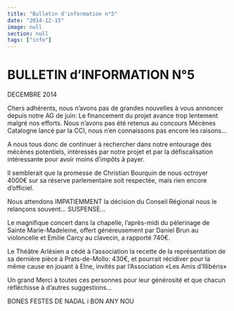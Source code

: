 ```yaml
---
title: "Bulletin d'information n°5"
date: "2014-12-15"
image: null
section: null
tags: ["info"]
---
```


# BULLETIN d’INFORMATION N°5

DECEMBRE 2014

Chers adhérents, nous n’avons pas de grandes nouvelles à vous annoncer depuis notre AG de juin:
Le financement du projet avance trop lentement malgré nos efforts.
Nous n’avons pas été retenus au concours Mécènes Catalogne lancé par la CCI, nous n’en connaissons pas encore les raisons…

A nous tous donc de continuer à rechercher dans notre entourage des mécènes potentiels, intéressés par notre projet et par la défiscalisation intéressante pour avoir moins d’impôts à payer.

Il semblerait que la promesse de Christian Bourquin de nous octroyer 4000€ sur sa réserve parlementaire soit respectée, mais rien encore d’officiel.

Nous attendons IMPATIEMMENT la décision du Conseil Régional nous le relançons souvent… SUSPENSE…

Le magnifique concert dans la chapelle, l’après-midi du pèlerinage de Sainte Marie-Madeleine, offert généreusement par Daniel Brun au violoncelle et Emilie Carcy au clavecin, a rapporté 740€.

Le Théâtre Arlésien a cédé à l’association la recette de la représentation de sa dernière pièce à Prats-de-Mollo: 430€, et pourrait récidiver pour la même cause en jouant à Elne, invités par l’Association «Les Amis d’Illibéris»

Un grand Merci à toutes ces personnes pour leur générosité et que chacun réfléchisse à d’autres suggestions…

BONES FESTES DE NADAL i BON ANY NOU

